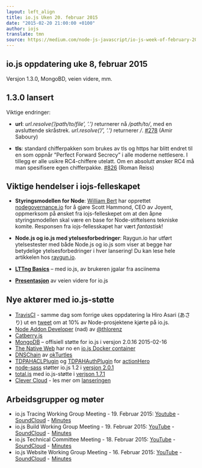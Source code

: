 ```yaml
---
layout: left_align
title: io.js Uken 20. februar 2015
date: "2015-02-20 21:00:00 +0100"
author: iojs
translate: tmn
source: https://medium.com/node-js-javascript/io-js-week-of-february-20th-2015-48486615980
---
```


## io.js oppdatering uke 8, februar 2015

Versjon 1.3.0, MongoBD, veien videre, mm.


## 1.3.0 lansert

Viktige endringer:

* **url**: *url.resolve(’/path/to/file’, ’.’)* returnerer nå */path/to/*, med en avsluttende skråstrek.  *url.resolve(’/’, ’.’)* returnerer */*. [#278](https://github.com/iojs/io.js/pull/278) (Amir Saboury)

* **tls**: standard chifferpakken som brukes av tls og https har blitt endret til en som oppnår ”Perfect Forward Secrecy” i alle moderne nettlesere. I tillegg er alle usikre RC4-chiffere utelatt. Om en absolutt ønsker RC4 må man spesifisere egen chifferpakke. [#826](https://github.com/iojs/io.js/pull/826) (Roman Reiss)


## Viktige hendelser i iojs-felleskapet

* **Styringsmodellen for Node**: [William Bert](https://twitter.com/williamjohnbert) har opprettet [nodegovernance.io](http://nodegovernance.io/) for å gjøre Scott Hammond, CEO av Joyent, oppmerksom på ønsket fra iojs-felleskepet om at den åpne styringsmodellen skal være en base for Node-stiftelsens tekniske komite. Responsen fra iojs-fellesskapet har vært *fantastisk*!

* **Node.js og io.js med ytelsesforbedringer**: Raygun.io har utført ytelsestester med både Node.js og io.js som viser at begge har betydelige ytelsesforbedringer i hver lansering! Du kan lese hele artikkelen hos [raygun.io](https://raygun.io/blog/2015/02/node-js-performance-node-js-vs-io-js/).

* [**LTTng Basics**](https://asciinema.org/a/16785) – med io.js, av brukeren jgalar fra asciinema

* [**Presentasjon**](http://roadmap.iojs.org/) av veien videre for io.js


## Nye aktører med io.js-støtte

* [TravisCI](https://travis-ci.org/) - samme dag som forrige ukes oppdatering la Hiro Asari (あさり) ut en [tweet](https://twitter.com/hiro_asari/status/566268486012633088) om at 10% av Node-prosjektene kjørte på io.js.
* [Node Addon Developer](https://github.com/thlorenz/nad) (nad) av [@thlorenz](https://github.com/thlorenz)
* [Catberry.js](https://github.com/catberry/catberry)
* [MongoDB](https://github.com/mongodb/node-mongodb-native/blob/2.0/HISTORY.md) – offisiell støtte for io.js i versjon 2.0.16 2015-02-16
* [The Native Web](http://www.thenativeweb.io/) har no en [io.js Docker container](https://registry.hub.docker.com/u/thenativeweb/iojs/)
* [DNSChain](https://github.com/okTurtles/dnschain) av [okTurtles](https://okturtles.com/)
* [TDPAHACLPlugin](https://github.com/neilstuartcraig/TDPAHACLPlugin) og [TDPAHAuthPlugin](https://github.com/neilstuartcraig/TDPAHAuthPlugin) for [actionHero](http://www.actionherojs.com/)
* [node-sass](https://npmjs.org/package/node-sass) støtter io.js 1.2 i [versjon 2.0.1](https://github.com/sass/node-sass/issues/655)
* [total.js](https://www.totaljs.com/) med io.js-støtte i [verjson 1.7.1](https://github.com/totaljs/framework/releases/tag/v1.7.1)
* [Clever Cloud](https://www.clever-cloud.com/) - les mer om [lanseringen](https://www.clever-cloud.com/blog/features/2015/01/23/introducing-io.js/)


## Arbeidsgrupper og møter

* io.js Tracing Working Group Meeting - 19. Februar 2015: [Youtube](https://www.youtube.com/watch?v=wvBVjg8jkv0) -  [SoundCloud](https://soundcloud.com/iojs/iojs-tracing-wg-meeting-2015-02-19) -  [Minutes](https://docs.google.com/document/d/1_ApOMt03xHVkaGpTEPMDIrtkjXOzg3Hh4ZcyfhvMHx4/edit)
* io.js Build Working Group Meeting - 19. Februar 2015: [YouTube](https://www.youtube.com/watch?v=OKQi3pTF7fs) -  [SoundCloud](https://soundcloud.com/iojs/iojs-build-wg-meeting-2015-02-19) -  [Minutes](https://docs.google.com/document/d/1vRhsYBs4Hw6vRu55h5eWTwDzS1NctxdTvMMEnCbDs14/edit)
* io.js Technical Committee Meeting - 18. Februar 2015: [YouTube](https://www.youtube.com/watch?v=jeBPYLJ2_Yc) -  [SoundCloud](https://soundcloud.com/iojs/iojs-tc-meeting-2015%E2%80%9302%E2%80%9318) -  [Minutes](https://docs.google.com/document/d/1JnujRu6Rfnp6wvbvwCfxXnsjLySunQ_yah91pkvSFdQ/edit)
* io.js Website Working Group Meeting - 16. Februar 2015: [YouTube](https://www.youtube.com/watch?v=UKDKhFV61ZA) -  [SoundCloud](https://soundcloud.com/iojs/iojs-website-wg-meeting-2015-02-16) -  [Minutes](https://docs.google.com/document/d/1R8JmOoyr64tt-QOj27bD19ZOWg63CujW7GeaAHIIkUs/edit)
